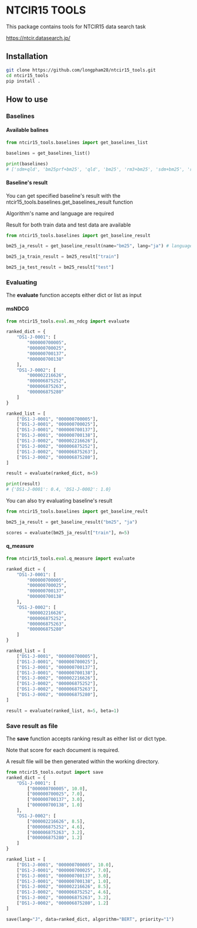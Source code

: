 # NTCIR15 TOOLS

This package contains tools for NTCIR15 data search task

https://ntcir.datasearch.jp/

## Installation

```bash
git clone https://github.com/longpham28/ntcir15_tools.git
cd ntcir15_tools
pip install .
```

## How to use

### Baselines

#### Available balines

```python
from ntcir15_tools.baselines import get_baselines_list

baselines = get_baselines_list()

print(baselines)
# ['sdm+qld', 'bm25prf+bm25', 'qld', 'bm25', 'rm3+bm25', 'sdm+bm25', 'rm3+qld', 'bm2']
```

#### Baseline's result

You can get specified baseline's result with the ntcir15_tools.baselines.get_baselines_result function

Algorithm's name and language are required

Result for both train data and test data are available

```python
from ntcir15_tools.baselines import get_baseline_result

bm25_ja_result = get_baseline_result(name="bm25", lang="ja") # language must be either "ja" or "en"

bm25_ja_train_result = bm25_result["train"]

bm25_ja_test_result = bm25_result["test"]
```

### Evaluating

The __evaluate__ function accepts either dict or list as input

#### msNDCG

```python
from ntcir15_tools.eval.ms_ndcg import evaluate

ranked_dict = {
    "DS1-J-0001": [
        "000000700005",
        "000000700025",
        "000000700137",
        "000000700138"
    ],
    "DS1-J-0002": [
        "000002216626",
        "000006875252",
        "000006875263",
        "000006875280"
    ]
}

ranked_list = [
    ["DS1-J-0001", "000000700005"],
    ["DS1-J-0001", "000000700025"],
    ["DS1-J-0001", "000000700137"],
    ["DS1-J-0001", "000000700138"],
    ["DS1-J-0002", "000002216626"],
    ["DS1-J-0002", "000006875252"],
    ["DS1-J-0002", "000006875263"],
    ["DS1-J-0002", "000006875280"],
]

result = evaluate(ranked_dict, n=5)

print(result)
# {'DS1-J-0001': 0.4, 'DS1-J-0002': 1.0}
```

You can also try evaluating baseline's result

```python
from ntcir15_tools.baselines import get_baseline_reult

bm25_ja_result = get_baseline_result("bm25", "ja")

scores = evaluate(bm25_ja_result["train"], n=5)

```


#### q_measure

```python
from ntcir15_tools.eval.q_measure import evaluate

ranked_dict = {
    "DS1-J-0001": [
        "000000700005",
        "000000700025",
        "000000700137",
        "000000700138"
    ],
    "DS1-J-0002": [
        "000002216626",
        "000006875252",
        "000006875263",
        "000006875280"
    ]
}

ranked_list = [
    ["DS1-J-0001", "000000700005"],
    ["DS1-J-0001", "000000700025"],
    ["DS1-J-0001", "000000700137"],
    ["DS1-J-0001", "000000700138"],
    ["DS1-J-0002", "000002216626"],
    ["DS1-J-0002", "000006875252"],
    ["DS1-J-0002", "000006875263"],
    ["DS1-J-0002", "000006875280"],
]

result = evaluate(ranked_list, n=5, beta=1)
```

### Save result as file

The __save__ function accepts ranking result as either list or dict type.

Note that score for each document is required.

A result file will be then generated within the working directory.

```python
from ntcir15_tools.output import save
ranked_dict = {
    "DS1-J-0001": [
        ["000000700005", 10.0],
        ["000000700025", 7.0],
        ["000000700137", 3.0],
        ["000000700138", 1.0]
    ],
    "DS1-J-0002": [
        ["000002216626", 8.5],
        ["000006875252", 4.6],
        ["000006875263", 3.2],
        ["000006875280", 1.2]
    ]
}

ranked_list = [
    ["DS1-J-0001", "000000700005", 10.0],
    ["DS1-J-0001", "000000700025", 7.0],
    ["DS1-J-0001", "000000700137", 3.0],
    ["DS1-J-0001", "000000700138", 1.0],
    ["DS1-J-0002", "000002216626", 8.5],
    ["DS1-J-0002", "000006875252", 4.6],
    ["DS1-J-0002", "000006875263", 3.2],
    ["DS1-J-0002", "000006875280", 1.2]
]

save(lang="J", data=ranked_dict, algorithm="BERT", priority="1")

```
